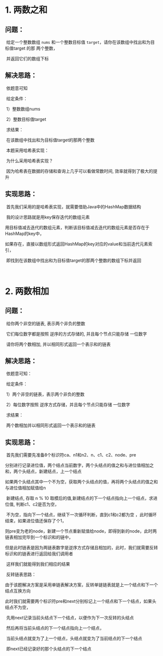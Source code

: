 # 1. 两数之和

## 	问题：

​			给定一个整数数组 `nums` 和一个整数目标值 `target`，请你在该数组中找出和为目标值target 的那 两个整数，

​			并返回它们的数组下标

## 	解决思路：

​			依题意可知

​			给定条件：

​					1）整数数组nums 

​					2）整数目标值target

​			求结果：

​					在该数组中找出和为目标值target的那两个整数

​			本题采用哈希表实现：

​			为什么采用哈希表实现？

​					因为哈希表在数据的存储和查询上几乎可以看做常数时间, 效率就得到了极大的提升

## 	实现思路：

​					首先我们采用的是哈希表实现，就需要借助Java中的HashMap数据结构

​					我的设计思路就是用key保存迭代的数组元素

​					用目标值减去迭代的数组元素，判断该目标值减去迭代的数组元素是否存在于HashMap的key中，

​					如果存在，直接以数组形式返回HashMap的key对应的value和当前迭代元素索引，

​					即找到在该数组中找出和为目标值target的那两个整数的数组下标并返回

​	

# 	2. 两数相加

## 		问题：

​					给你两个非空的链表, 表示两个非负的整数

​					它们每位数字都是按照 逆序的方式存储的, 并且每个节点只能存储 一位数字

​					请你将两个数相加, 并以相同形式返回一个表示和的链表

## 		解决思路：

​					依题意可知：

​					给定条件：

​						1）两个非空的链表，表示两个非负的整数

​						2）每位数字按照 逆序方式存储，并且每个节点只能存储 一位数字

​					求结果：

​						两个数相加并以相同形式返回一个表示和的链表

## 		实现思路：

​						首先我们需要先准备8个标识符ca、n1和n2、n、c1、c2、node、pre

​						分别进行记录进位值，两个结点当前数字，两个头结点的值之和与进位值相加之和，两个头结点，新建结点，上一个结点

​						如果两个头结点其中一个不为空，获取两个头结点的值，再将两个头结点的值之和与进位值相加赋值给n

​						新建结点, 存取 n % 10 取模后的值,新建结点的下一个结点指向上一个结点，求进位值, 判断c1、c2是否为空，

​						不为空，指向下一个结点，继续下一次循环判断，直到c1和c2都为空 ，此时循环结束，如果进位值还保存了个1，

​						则pre变为老的node，新建一个节点重新赋值给node，即得到新的node，此时两链表相加完毕到一个标识和的链中，

​						但是此时链表是因为两链表数字是逆序方式存储且相加的，此时，我们就需要反转标识和的链表进行返回给我们调用者

​						这样我们就能得到我们相应的结果

​						反转链表思路：	

​							由于该题解决方案是采用单链表解决方案，反转单链链表就是上一个结点和下一个结点互换方向

​							此时我们就需要两个标识符pre和next分别标记上一个结点和下一个结点，如果头结点不为空，

​							先用next记录当前头结点下一个结点，以便作为下一次反转的头结点

​							然后再将当前头结点的下一个结点指向上一个结点，

​							当前头结点就变为了上一个结点，头结点就变为了当前结点的下一个结点

​							即next已经记录好的那个头结点的下一个结点

​								